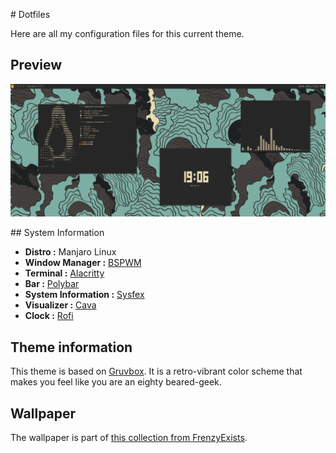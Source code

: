 # Dotfiles

Here are all my configuration files for this current theme.

## Preview

![Preview](assets/preview.png)

## System Information

* **Distro :** Manjaro Linux
* **Window Manager :** [BSPWM](https://github.com/baskerville/bspwm)
* **Terminal :** [Alacritty](https://github.com/alacritty/alacritty)
* **Bar :** [Polybar](https://github.com/polybar/polybar)
* **System Information :** [Sysfex](https://github.com/mehedirm6244/sysfex)
* **Visualizer :** [Cava](https://github.com/karlstav/cava)
* **Clock :** [Rofi](https://github.com/davatorium/rofi)

## Theme information

This theme is based on [Gruvbox](https://github.com/morhetz/gruvbox). It is a retro-vibrant color scheme that makes you feel like you are an eighty beared-geek.

## Wallpaper

The wallpaper is part of [this collection from FrenzyExists](https://github.com/FrenzyExists/wallpapers).